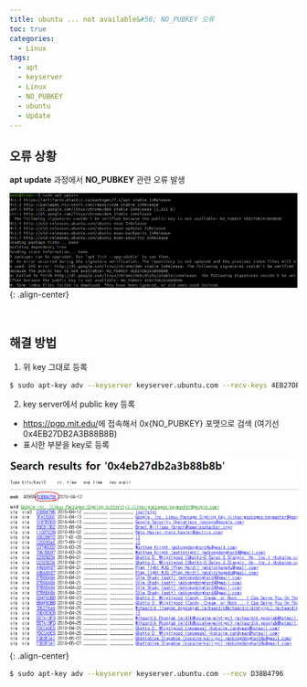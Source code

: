 ```yaml
---
title: ubuntu ... not available&#58; NO_PUBKEY 오류
toc: true
categories:
  - Linux
tags:
  - apt
  - keyserver
  - Linux
  - NO_PUBKEY
  - ubuntu
  - Update
---
```


## **오류 상황**

**apt update** 과정에서 **NO_PUBKEY** 관련 오류 발생

![error situation](/assets/images/posts/2022-9-27-ubuntu-no_pubkey/img-1.png){: .align-center}

<br>

## **해결 방법**

1. 위 key 그대로 등록

```bash
$ sudo apt-key adv --keyserver keyserver.ubuntu.com --recv-keys 4EB27DB2A3B88B8B
```

2. key server에서 public key 등록

- <https://pgp.mit.edu/>에 접속해서 0x{NO_PUBKEY} 포맷으로 검색 (여기선 0x4EB27DB2A3B88B8B)
- 표시한 부분을 key로 등록

![search key](/assets/images/posts/2022-9-27-ubuntu-no_pubkey/img-2.png){: .align-center}

```bash
$ sudo apt-key adv --keyserver keyserver.ubuntu.com --recv D38B4796
```
